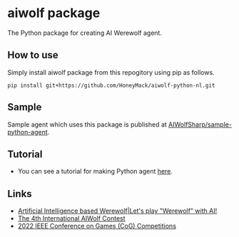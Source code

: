 # aiwolf package
The Python package for creating AI Werewolf agent.
## How to use
Simply install aiwolf package from this repogitory using pip as follows.
```
pip install git+https://github.com/HoneyMack/aiwolf-python-nl.git
```
## Sample
Sample agent which uses this package is published at [AIWolfSharp/sample-python-agent](https://github.com/AIWolfSharp/sample-python-agent).
## Tutorial
* You can see a tutorial for making Python agent [here](http://aiwolf.org/en/howtowagent).
## Links
* [Artificial Intelligence based Werewolf|Let's play "Werewolf" with AI!](http://aiwolf.org/en/)
* [The 4th International AIWolf Contest](http://aiwolf.org/en/4th-international-aiwolf-contest)
* [2022 IEEE Conference on Games (CoG) Competitions](https://ieee-cog.org/2022/#COMPETITIONS)